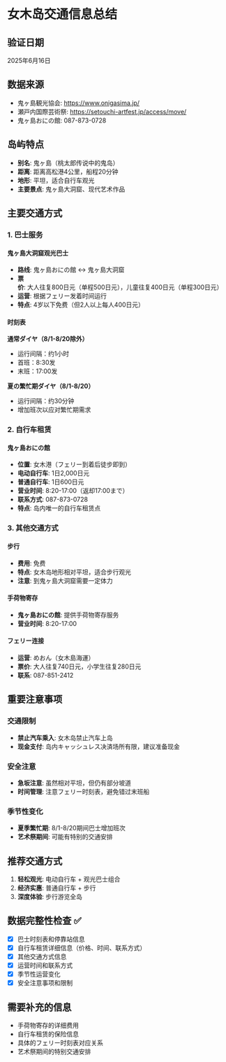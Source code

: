 # 女木岛交通信息总结

## 验证日期
2025年6月16日

## 数据来源
- 鬼ヶ島観光協会: https://www.onigasima.jp/
- 瀬戸内国際芸術祭: https://setouchi-artfest.jp/access/move/
- 鬼ヶ島おにの館: 087-873-0728

## 岛屿特点
- **别名**: 鬼ヶ島（桃太郎传说中的鬼岛）
- **距离**: 距离高松港4公里，船程20分钟
- **地形**: 平坦，适合自行车观光
- **主要景点**: 鬼ヶ島大洞窟、现代艺术作品

## 主要交通方式

### 1. 巴士服务

#### 鬼ヶ島大洞窟观光巴士
- **路线**: 鬼ヶ島おにの館 ↔ 鬼ヶ島大洞窟
- **票价**: 大人往复800日元（单程500日元），儿童往复400日元（单程300日元）
- **运营**: 根据フェリー发着时间运行
- **特点**: 4岁以下免费（但2人以上每人400日元）

#### 时刻表
**通常ダイヤ（8/1-8/20除外）**
- 运行间隔：约1小时
- 首班：8:30发
- 末班：17:00发

**夏の繁忙期ダイヤ（8/1-8/20）**
- 运行间隔：约30分钟
- 增加班次以应对繁忙期需求

### 2. 自行车租赁

#### 鬼ヶ島おにの館
- **位置**: 女木港（フェリー到着后徒步即到）
- **电动自行车**: 1日2,000日元
- **普通自行车**: 1日600日元
- **营业时间**: 8:20-17:00（返却17:00まで）
- **联系方式**: 087-873-0728
- **特点**: 岛内唯一的自行车租赁点

### 3. 其他交通方式

#### 步行
- **费用**: 免费
- **特点**: 女木岛地形相对平坦，适合步行观光
- **注意**: 到鬼ヶ島大洞窟需要一定体力

#### 手荷物寄存
- **鬼ヶ島おにの館**: 提供手荷物寄存服务
- **营业时间**: 8:20-17:00

#### フェリー连接
- **运营**: めおん（女木島海運）
- **票价**: 大人往复740日元，小学生往复280日元
- **联系**: 087-851-2412

## 重要注意事项

### 交通限制
- **禁止汽车乘入**: 女木岛禁止汽车上岛
- **现金支付**: 岛内キャッシュレス决済场所有限，建议准备现金

### 安全注意
- **急坂注意**: 虽然相对平坦，但仍有部分坡道
- **时间管理**: 注意フェリー时刻表，避免错过末班船

### 季节性变化
- **夏季繁忙期**: 8/1-8/20期间巴士增加班次
- **艺术祭期间**: 可能有特别的交通安排

## 推荐交通方式
1. **轻松观光**: 电动自行车 + 观光巴士组合
2. **经济实惠**: 普通自行车 + 步行
3. **深度体验**: 步行游览全岛

## 数据完整性检查 ✅
- [x] 巴士时刻表和停靠站信息
- [x] 自行车租赁详细信息（价格、时间、联系方式）
- [x] 其他交通方式信息
- [x] 运营时间和联系方式
- [x] 季节性运营变化
- [x] 安全注意事项和限制

## 需要补充的信息
- 手荷物寄存的详细费用
- 自行车租赁的保险信息
- 具体的フェリー时刻表对应关系
- 艺术祭期间的特别交通安排
